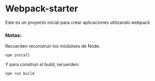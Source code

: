 # Webpack-starter

Este es un proyecto inicial para crear aplicaciones 
utilizando webpack

### Notas:
Recuerden reconstruir los móduloes de Node.


```
npm install
```

Y para construir el build, recuerden:

```
npm run build
```
